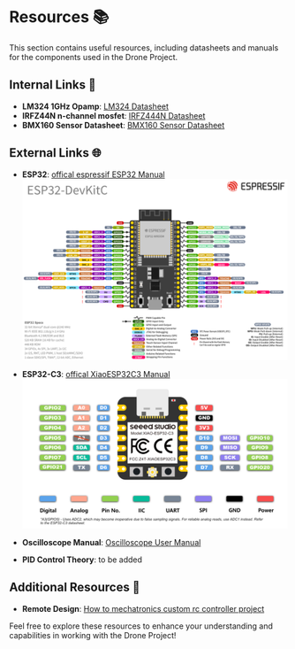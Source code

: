 # Resources 📚

This section contains useful resources, including datasheets and manuals for the components used in the Drone Project.

## Internal Links 🔗

- **LM324 1GHz Opamp**: [LM324 Datasheet](./IRFZ44N.PDF)
- **IRFZ44N n-channel mosfet**: [IRFZ444N Datasheet](./LM324.PDF)
- **BMX160 Sensor Datasheet**: [BMX160 Sensor Datasheet](./BMX160datasheet.pdf)

## External Links 🌐

- **ESP32**:  [offical espressif ESP32 Manual](https://www.espressif.com/en/products/devkits/esp32-devkitc)
  <img src="..\public\asssets\esp32_devkitC_v4_pinlayout.png" alt="ESP32 Pinout" width="600"/>


- **ESP32-C3**:  [offical XiaoESP32C3 Manual](https://wiki.seeedstudio.com/XIAO_ESP32C3_Getting_Started/)
  <img src="..\public\asssets\esp32c3_xiao_pinlayout.png" alt="ESP32-C3 Pinout" width="600"/>


- **Oscilloscope Manual**: [Oscilloscope User Manual](./sds5032ev_user_manual.pdf)

- **PID Control Theory**: to be added



## Additional Resources 📖

- **Remote Design**: [How to mechatronics custom rc controller project](https://howtomechatronics.com/projects/diy-arduino-rc-receiver/)


Feel free to explore these resources to enhance your understanding and capabilities in working with the Drone Project!
